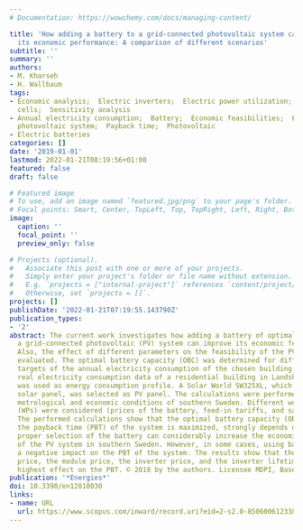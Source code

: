 ```yaml
---
# Documentation: https://wowchemy.com/docs/managing-content/

title: 'How adding a battery to a grid-connected photovoltaic system can increase
  its economic performance: A comparison of different scenarios'
subtitle: ''
summary: ''
authors:
- M. Kharseh
- H. Wallbaum
tags:
- Economic analysis;  Electric inverters;  Electric power utilization;  Energy utilization;  Optimization;  Photovoltaic
  cells;  Sensitivity analysis
- Annual electricity consumption;  Battery;  Economic feasibilities;  Economic performance;  Electricity-consumption;  Grid-connected
  photovoltaic system;  Payback time;  Photovoltaic
- Electric batteries
categories: []
date: '2019-01-01'
lastmod: 2022-01-21T08:19:56+01:00
featured: false
draft: false

# Featured image
# To use, add an image named `featured.jpg/png` to your page's folder.
# Focal points: Smart, Center, TopLeft, Top, TopRight, Left, Right, BottomLeft, Bottom, BottomRight.
image:
  caption: ''
  focal_point: ''
  preview_only: false

# Projects (optional).
#   Associate this post with one or more of your projects.
#   Simply enter your project's folder or file name without extension.
#   E.g. `projects = ["internal-project"]` references `content/project/deep-learning/index.md`.
#   Otherwise, set `projects = []`.
projects: []
publishDate: '2022-01-21T07:19:55.143790Z'
publication_types:
- '2'
abstract: The current work investigates how adding a battery of optimal capacity to
  a grid-connected photovoltaic (PV) system can improve its economic feasibility.
  Also, the effect of different parameters on the feasibility of the PV system was
  evaluated. The optimal battery capacity (OBC) was determined for different saving
  targets of the annual electricity consumption of the chosen building. For this aim,
  real electricity consumption data of a residential building in Landskrona, Sweden,
  was used as energy consumption profile. A Solar World SW325XL, which is a monocrystalline
  solar panel, was selected as PV panel. The calculations were performed under the
  metrological and economic conditions of southern Sweden. Different working parameters
  (WPs) were considered (prices of the battery, feed-in tariffs, and saving targets).
  The performed calculations show that the optimal battery capacity (OBC), in which
  the payback time (PBT) of the system is maximized, strongly depends on the WP. The
  proper selection of the battery can considerably increase the economic feasibility
  of the PV system in southern Sweden. However, in some cases, using battery can have
  a negative impact on the PBT of the system. The results show that the electricity
  price, the module price, the inverter price, and the inverter lifetime have the
  highest effect on the PBT. © 2018 by the authors. Licensee MDPI, Basel, Switzerland.
publication: '*Energies*'
doi: 10.3390/en12010030
links:
- name: URL
  url: https://www.scopus.com/inward/record.uri?eid=2-s2.0-85060061233&doi=10.3390%2fen12010030&partnerID=40&md5=6a681898c85b36b2fa23f6264d9adeb1
---
```

